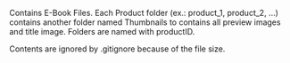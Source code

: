Contains E-Book Files. Each Product folder (ex.: product_1, product_2, ...) contains another folder named Thumbnails to contains all preview images and title image. Folders are named with productID.

Contents are ignored by .gitignore because of the file size.